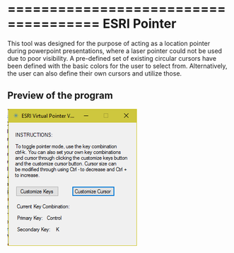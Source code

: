 =====================================
ESRI Pointer
=====================================

This tool was designed for the purpose of acting as a location pointer during powerpoint presentations, where a laser pointer could not be used due to poor visibility. A pre-defined set of existing circular cursors have been defined with the basic colors for the user to select from. Alternatively, the user can also define their own cursors and utilize those. 	

Preview of the program
------------------------
![alt tag](https://raw.githubusercontent.com/HaiYoAshCrow/Work-Experience-Projects/master/ESRI%20Pointer/Program.png)
